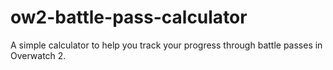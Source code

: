 # ow2-battle-pass-calculator
A simple calculator to help you track your progress through battle passes in Overwatch 2.
